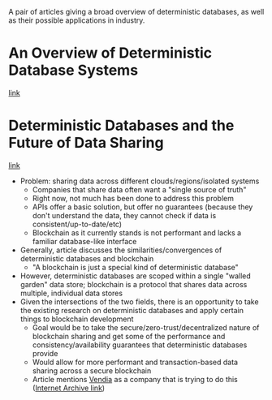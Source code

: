 A pair of articles giving a broad overview of deterministic databases, as well 
as their possible applications in industry. 

# An Overview of Deterministic Database Systems
[link](https://www.cs.umd.edu/~abadi/papers/abadi-cacm2018.pdf)

# Deterministic Databases and the Future of Data Sharing
[link](https://thenewstack.io/deterministic-databases-and-the-future-of-data-sharing/)
- Problem: sharing data across different clouds/regions/isolated systems
    - Companies that share data often want a "single source of truth"
    - Right now, not much has been done to address this problem
    - APIs offer a basic solution, but offer no guarantees (because they don't
understand the data, they cannot check if data is consistent/up-to-date/etc)
    - Blockchain as it currently stands is not performant and lacks a familiar
database-like interface
- Generally, article discusses the similarities/convergences of deterministic
databases and blockchain
    - "A blockchain is just a special kind of deterministic database"
- However, deterministic databases are scoped within a single "walled garden" 
data store; blockchain is a protocol that shares data across multiple, individual
data stores
- Given the intersections of the two fields, there is an opportunity to take the
existing research on deterministic databases and apply certain things to 
blockchain development
    - Goal would be to take the secure/zero-trust/decentralized nature of 
blockchain sharing and get some of the performance and consistency/availability
guarantees that deterministic databases provide
    - Would allow for more performant and transaction-based data sharing across
a secure blockchain
    - Article mentions [Vendia](https://www.vendia.com/product) as a company 
that is trying to do this ([Internet Archive link](https://web.archive.org/web/20221206193934/https://www.vendia.com/product))


